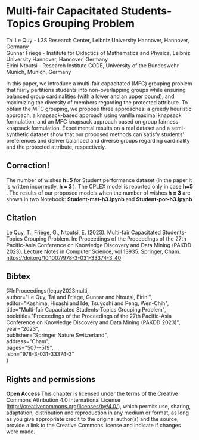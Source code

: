 # Multi-fair Capacitated Students-Topics Grouping Problem <br>
Tai Le Quy - L3S Research Center, Leibniz University Hannover, Hannover, Germany <br>
Gunnar Friege - Institute for Didactics of Mathematics and Physics, Leibniz University Hannover, Hannover, Germany <br>
Eirini Ntoutsi - Research Institute CODE, University of the Bundeswehr Munich, Munich, Germany <br>

In this paper, we introduce a multi-fair capacitated (MFC) grouping problem that fairly partitions students into non-overlapping groups while ensuring balanced group cardinalities (with a lower and an upper bound), and maximizing the diversity of members regarding the protected attribute. To obtain the MFC grouping, we propose three approaches: a greedy heuristic approach, a knapsack-based approach using vanilla maximal knapsack formulation, and an MFC knapsack approach based on group fairness knapsack formulation. Experimental results on a real dataset and a semi-synthetic dataset show that our proposed methods can satisfy students’ preferences and deliver balanced and diverse groups regarding cardinality and the protected attribute, respectively. <br>

## Correction!
The number of wishes <b> h=5 </b> for Student performance dataset (in the paper it is written incorrectly, <b>h = 3 </b>). The CPLEX model is reported only in case <b> h=5 </b>.
The results of our proposed models when the number of wishes <b>h = 3</b> are shown in two Notebook: <b> Student-mat-h3.ipynb </b> and <b>Student-por-h3.ipynb </b>

## Citation
Le Quy, T., Friege, G., Ntoutsi, E. (2023). Multi-fair Capacitated Students-Topics Grouping Problem. In: Proceedings of the Proceedings of the 27th Pacific-Asia Conference on Knowledge Discovery and Data Mining (PAKDD 2023). Lecture Notes in Computer Science, vol 13935. Springer, Cham. https://doi.org/10.1007/978-3-031-33374-3_40

## Bibtex
@InProceedings{lequy2023multi, <br>
author="Le Quy, Tai and Friege, Gunnar and Ntoutsi, Eirini", <br>
editor="Kashima, Hisashi and Ide, Tsuyoshi and Peng, Wen-Chih", <br>
title="Multi-fair Capacitated Students-Topics Grouping Problem", <br>
booktitle="Proceedings of the Proceedings of the 27th Pacific-Asia Conference on Knowledge Discovery and Data Mining (PAKDD 2023)", <br>
year="2023", <br>
publisher="Springer Nature Switzerland", <br>
address="Cham", <br>
pages="507--519", <br>
isbn="978-3-031-33374-3" <br>
}

## Rights and permissions
<b>Open Access </b> This chapter is licensed under the terms of the Creative Commons Attribution 4.0 International License (http://creativecommons.org/licenses/by/4.0/), which permits use, sharing, adaptation, distribution and reproduction in any medium or format, as long as you give appropriate credit to the original author(s) and the source, provide a link to the Creative Commons license and indicate if changes were made.
